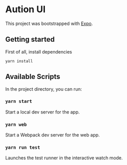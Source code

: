 # Aution UI

This project was bootstrapped with [Expo](https://docs.expo.io/workflow/expo-cli/).  

## Getting started

First of all, install dependencies

```
yarn install
```

## Available Scripts

In the project directory, you can run:

### `yarn start`

Start a local dev server for the app.

### `yarn web`

Start a Webpack dev server for the web app.

### `yarn run test`

Launches the test runner in the interactive watch mode.